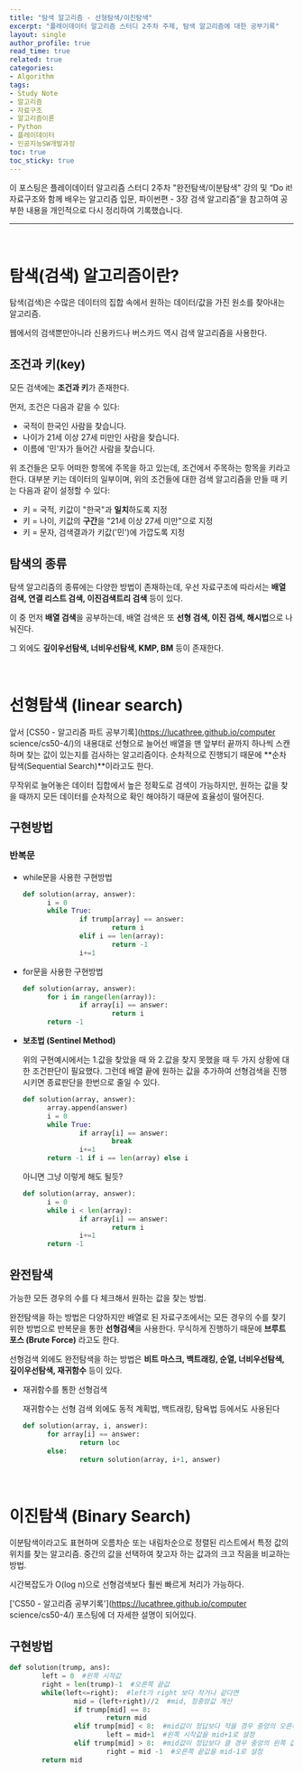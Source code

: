 ```yaml
---
title: "탐색 알고리즘 - 선형탐색/이진탐색"
excerpt: "플레이데이터 알고리즘 스터디 2주차 주제, 탐색 알고리즘에 대한 공부기록"
layout: single
author_profile: true
read_time: true
related: true
categories:
- Algorithm
tags:
- Study Note
- 알고리즘
- 자료구조
- 알고리즘이론
- Python
- 플레이데이터
- 인공지능SW개발과정
toc: true
toc_sticky: true
---
```




이 포스팅은 플레이데이터 알고리즘 스터디 2주차 "완전탐색/이분탐색" 강의 및 “Do it! 자료구조와 함께 배우는 알고리즘 입문, 파이썬편 - 3장 검색 알고리즘”을 참고하여 공부한 내용을 개인적으로 다시 정리하여 기록했습니다.

---------

<br/>

# 탐색(검색) 알고리즘이란?

탐색(검색)은 수많은 데이터의 집합 속에서 원하는 데이터/값을 가진 원소를 찾아내는 알고리즘.

웹에서의 검색뿐만아니라 신용카드나 버스카드 역시 검색 알고리즘을 사용한다.

## 조건과 키(key)

모든 검색에는 **조건과 키**가 존재한다.

먼저, 조건은 다음과 같을 수 있다:

- 국적이 한국인 사람을 찾습니다.
- 나이가 21세 이상 27세 미만인 사람을 찾습니다.
- 이름에 '민'자가 들어간 사람을 찾습니다.

위 조건들은 모두 어떠한 항목에 주목을 하고 있는데, 조건에서 주목하는 항목을 키라고 한다. 대부분 키는 데이터의 일부이며, 위의 조건들에 대한 검색 알고리즘을 만들 때 키는 다음과 같이 설정할 수 있다:

- 키 = 국적, 키값이 "한국"과 **일치**하도록 지정
- 키 = 나이, 키값의 **구간**을 "21세 이상 27세 미만"으로 지정
- 키 = 문자, 검색결과가 키값('민')에 가깝도록 지정

## **탐색의 종류**

탐색 알고리즘의 종류에는 다양한 방법이 존재하는데, 우선 자료구조에 따라서는 **배열 검색, 연결 리스트 검색, 이진검색트리 검색** 등이 있다.

이 중 먼저 **배열 검색**을 공부하는데, 배열 검색은 또 **선형 검색, 이진 검색, 해시법**으로 나눠진다.

그 외에도 **깊이우선탐색, 너비우선탐색, KMP, BM** 등이 존재한다.

<br/>

# 선형탐색 (linear search)

앞서 [CS50 - 알고리즘 파트 공부기록](https://lucathree.github.io/computer science/cs50-4/)의 내용대로 선형으로 늘어선 배열을 맨 앞부터 끝까지 하나씩 스캔하며 찾는 값이 있는지를 검사하는 알고리즘이다. 순차적으로 진행되기 때문에 **순차 탐색(Sequential Search)**이라고도 한다.

무작위로 늘어놓은 데이터 집합에서 높은 정확도로 검색이 가능하지만, 원하는 값을 찾을 때까지 모든 데이터를 순차적으로 확인 해야하기 때문에 효율성이 떨어진다.

## **구현방법**

### 반복문

- while문을 사용한 구현방법

  ```python
  def solution(array, answer):
  		i = 0
  		while True:
  				if trump[array] == answer:
  						return i
  				elif i == len(array):
  						return -1
  				i+=1
  ```

- for문을 사용한 구현방법

  ```python
  def solution(array, answer):
  		for i in range(len(array)):
  				if array[i] == answer:
  						return i
  		return -1
  ```

- **보초법 (Sentinel Method)**

  위의 구현예시에서는 1.값을 찾았을 때 와 2.값을 찾지 못했을 때 두 가지 상황에 대한 조건판단이 필요했다. 그런데 배열 끝에 원하는 값을 추가하여 선형검색을 진행시키면 종료판단을 한번으로 줄일 수 있다.

  ```python
  def solution(array, answer):
  		array.append(answer)
  		i = 0
  		while True:
  				if array[i] == answer:
  						break
  				i+=1
  		return -1 if i == len(array) else i
  ```

  아니면 그냥 이렇게 해도 될듯?

  ```python
  def solution(array, answer):
  		i = 0
  		while i < len(array):
  				if array[i] == answer:
  						return i
  				i+=1
  		return -1
  ```

## 완전탐색

가능한 모든 경우의 수를 다 체크해서 원하는 값을 찾는 방법.

완전탐색을 하는 방법은 다양하지만 배열로 된 자료구조에서는 모든 경우의 수를 찾기 위한 방법으로 반복문을 통한 **선형검색**을 사용한다. 무식하게 진행하기 때문에 **브루트 포스 (Brute Force)** 라고도 한다.

선형검색 외에도 완전탐색을 하는 방법은 **비트 마스크, 백트래킹, 순열, 너비우선탐색, 깊이우선탐색, 재귀함수** 등이 있다.

- 재귀함수를 통한 선형검색

  재귀함수는 선형 검색 외에도 동적 계획법, 백트래킹, 탐욕법 등에서도 사용된다

  ```python
  def solution(array, i, answer):
  		for array[i] == answer:
  				return loc
  		else:
  				return solution(array, i+1, answer)
  ```

<br/>

# **이진탐색 (Binary Search)**

이분탐색이라고도 표현하며 오름차순 또는 내림차순으로 정렬된 리스트에서 특정 값의 위치를 찾는 알고리즘. 중간의 값을 선택하여 찾고자 하는 값과의 크고 작음을 비교하는 방법.

시간복잡도가 O(log n)으로 선형검색보다 훨씬 빠르게 처리가 가능하다.

['CS50 - 알고리즘 공부기록'](https://lucathree.github.io/computer science/cs50-4/) 포스팅에 더 자세한 설명이 되어있다.

## 구현방법

```python
def solution(trump, ans):
		left = 0  #왼쪽 시작값
		right = len(trump)-1  #오른쪽 끝값
		while(left<=right):  #left가 right 보다 작거나 같다면
				mid = (left+right)//2  #mid, 정중앙값 계산
				if trump[mid] == 8:
						return mid
				elif trump[mid] < 8:  #mid값이 정답보다 작을 경우 중앙의 오른쪽 값들을 검색
						left = mid+1  #왼쪽 시작값을 mid+1로 설정
				elif trump[mid] > 8:  #mid값이 정답보다 클 경우 중앙의 왼쪽 값들을 검색
						right = mid -1  #오른쪽 끝값을 mid-1로 설정
		return mid
```